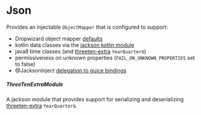 Json
====
Provides an injectable `ObjectMapper` that is configured to support:

* Dropwizard object mapper [defaults](https://github.com/dropwizard/dropwizard/blob/HEAD/dropwizard-jackson/src/main/java/io/dropwizard/jackson/Jackson.java)
* kotlin data classes via the [jackson kotlin module](https://github.com/FasterXML/jackson-module-kotlin)
* java8 time classes (and [threeten-extra](https://github.com/ThreeTen/threeten-extra) `YearQuarter`s)
* permissiveness on unknown properties (`FAIL_ON_UNKNOWN_PROPERTIES` set to false)
* @JacksonInject [delegation to guice bindings](https://github.com/FasterXML/jackson-modules-base/tree/master/guice/)

##### ThreeTenExtraModule

A jackson module that provides support for serializing and deserializing
[threeten-extra](https://github.com/ThreeTen/threeten-extra) `YearQuarter`s. 
